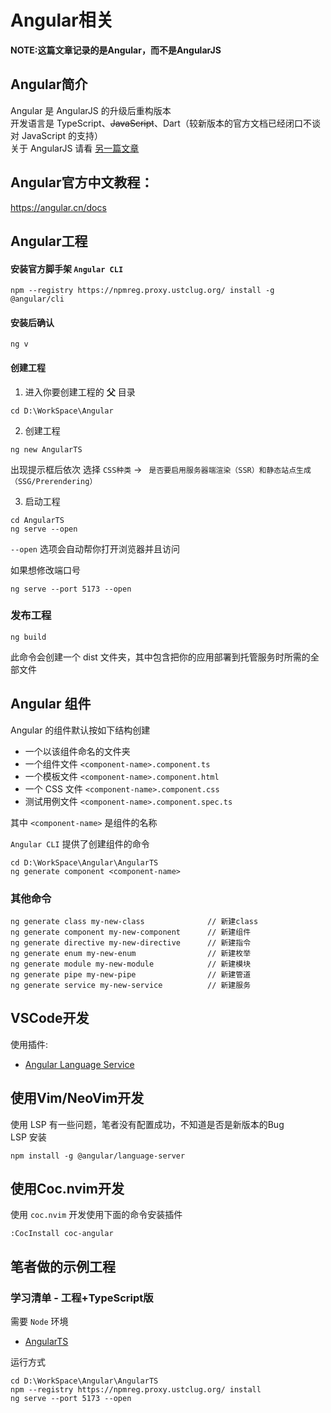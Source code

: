 # Angular相关

**NOTE:这篇文章记录的是Angular，而不是AngularJS**

## Angular简介
Angular 是 AngularJS 的升级后重构版本  
开发语言是 TypeScript、~~JavaScript~~、Dart（较新版本的官方文档已经闭口不谈对 JavaScript 的支持）  
关于 AngularJS 请看 [另一篇文章](./AngularJS_zh_CN.md)


## Angular官方中文教程：  
https://angular.cn/docs  

## Angular工程

#### 安装官方脚手架 ``Angular CLI``
```
npm --registry https://npmreg.proxy.ustclug.org/ install -g @angular/cli
```

#### 安装后确认
```
ng v
```

#### 创建工程
1. 进入你要创建工程的 **父** 目录
```
cd D:\WorkSpace\Angular
```
2. 创建工程  
```
ng new AngularTS
```
出现提示框后依次 选择 ``CSS种类`` → ``
是否要启用服务器端渲染（SSR）和静态站点生成（SSG/Prerendering）``

3. 启动工程
```
cd AngularTS
ng serve --open
```
``--open`` 选项会自动帮你打开浏览器并且访问

如果想修改端口号
```
ng serve --port 5173 --open
```

### 发布工程
```
ng build
```
此命令会创建一个 dist 文件夹，其中包含把你的应用部署到托管服务时所需的全部文件

## Angular 组件
Angular 的组件默认按如下结构创建
 - 一个以该组件命名的文件夹
 - 一个组件文件 ``<component-name>.component.ts``
 - 一个模板文件 ``<component-name>.component.html``
 - 一个 CSS 文件 ``<component-name>.component.css``
 - 测试用例文件 ``<component-name>.component.spec.ts``

其中 ``<component-name>`` 是组件的名称

``Angular CLI`` 提供了创建组件的命令
```
cd D:\WorkSpace\Angular\AngularTS
ng generate component <component-name>
```

### 其他命令
```
ng generate class my-new-class              // 新建class
ng generate component my-new-component      // 新建组件
ng generate directive my-new-directive      // 新建指令
ng generate enum my-new-enum                // 新建枚举
ng generate module my-new-module            // 新建模块
ng generate pipe my-new-pipe                // 新建管道
ng generate service my-new-service          // 新建服务
```

## VSCode开发
使用插件:  
- [Angular Language Service](https://marketplace.visualstudio.com/items?itemName=Angular.ng-template)

## 使用Vim/NeoVim开发
使用 LSP 有一些问题，笔者没有配置成功，不知道是否是新版本的Bug  
LSP 安装
```
npm install -g @angular/language-server
```

## 使用Coc.nvim开发
使用 ``coc.nvim`` 开发使用下面的命令安装插件
```
:CocInstall coc-angular
```

## 笔者做的示例工程

### 学习清单 - 工程+TypeScript版
需要 ``Node`` 环境
 - [AngularTS](./AngularTS)

运行方式
```
cd D:\WorkSpace\Angular\AngularTS
npm --registry https://npmreg.proxy.ustclug.org/ install
ng serve --port 5173 --open
```
